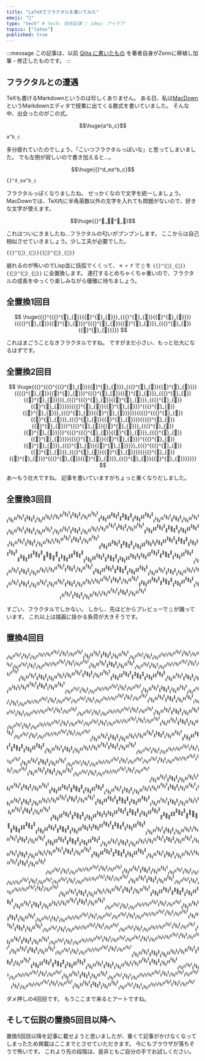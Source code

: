 ```yaml
---
title: "LaTeXでフラクタルを書いてみた"
emoji: "🍣"
type: "tech" # tech: 技術記事 / idea: アイデア
topics: ["latex"]
published: true
---
```


:::message
この記事は、以前 [Qiita に書いたもの](https://qiita.com/progfay/items/24602a95ad0c239c7a2e) を著者自身がZennに移植し加筆・修正したものです。
:::

## フラクタルとの遭遇

TeXも書けるMarkdownというのは珍しくありません。
ある日、私は[MacDown](https://macdown.uranusjr.com/) というMarkdownエディタで授業に出てくる数式を書いていました。
そんな中、出会ったのがこの式。

$$\huge{a^b_c}$$

```tex
a^b_c
```

多分疲れていたのでしょう、「こいつフラクタルっぽいな」と思ってしまいました。
でも左側が寂しいので書き加えると...。

$$\huge{{}^d_ea^b_c}$$

```tex
{}^d_ea^b_c
```

フラクタルっぽくなりましたね。
せっかくなので文字を統一しましょう。
MacDownでは、TeX内に半角英数以外の文字を入れても問題がないので、好きな文字が使えます。

$$\huge{{}^🍣_🍣🍣^🍣_🍣}$$

これはついにきましたね...フラクタルの匂いがプンプンします。
ここからは自己相似させていきましょう。少し工夫が必要でした。

```tex
{{}^{🍣}_{🍣}}{{🍣}^{🍣}_{🍣}}
```

崩れるのが怖いのでLisp並に括弧でくくって、 `⌘ + F` で `🍣` を `{{}^{🍣}_{🍣}}{{🍣}^{🍣}_{🍣}}` に全置換します。
連打するとめちゃくちゃ重いので、フラクタルの成長をゆっくり楽しみながら優雅に待ちましょう。

## 全置換1回目

$$
\huge{{{}^{{{}^{🍣}_{🍣}}{{🍣}^{🍣}_{🍣}}}_{{{}^{🍣}_{🍣}}{{🍣}^{🍣}_{🍣}}}}{{{{}^{🍣}_{🍣}}{{🍣}^{🍣}_{🍣}}}^{{{}^{🍣}_{🍣}}{{🍣}^{🍣}_{🍣}}}_{{{}^{🍣}_{🍣}}{{🍣}^{🍣}_{🍣}}}}}
$$

これはまごうことなきフラクタルですね。
ですがまだ小さい、もっと壮大になるはずです。

## 全置換2回目

$$
\huge{{{}^{{{}^{{{}^{🍣}_{🍣}}{{🍣}^{🍣}_{🍣}}}_{{{}^{🍣}_{🍣}}{{🍣}^{🍣}_{🍣}}}}{{{{}^{🍣}_{🍣}}{{🍣}^{🍣}_{🍣}}}^{{{}^{🍣}_{🍣}}{{🍣}^{🍣}_{🍣}}}_{{{}^{🍣}_{🍣}}{{🍣}^{🍣}_{🍣}}}}}_{{{}^{{{}^{🍣}_{🍣}}{{🍣}^{🍣}_{🍣}}}_{{{}^{🍣}_{🍣}}{{🍣}^{🍣}_{🍣}}}}{{{{}^{🍣}_{🍣}}{{🍣}^{🍣}_{🍣}}}^{{{}^{🍣}_{🍣}}{{🍣}^{🍣}_{🍣}}}_{{{}^{🍣}_{🍣}}{{🍣}^{🍣}_{🍣}}}}}}{{{{}^{{{}^{🍣}_{🍣}}{{🍣}^{🍣}_{🍣}}}_{{{}^{🍣}_{🍣}}{{🍣}^{🍣}_{🍣}}}}{{{{}^{🍣}_{🍣}}{{🍣}^{🍣}_{🍣}}}^{{{}^{🍣}_{🍣}}{{🍣}^{🍣}_{🍣}}}_{{{}^{🍣}_{🍣}}{{🍣}^{🍣}_{🍣}}}}}^{{{}^{{{}^{🍣}_{🍣}}{{🍣}^{🍣}_{🍣}}}_{{{}^{🍣}_{🍣}}{{🍣}^{🍣}_{🍣}}}}{{{{}^{🍣}_{🍣}}{{🍣}^{🍣}_{🍣}}}^{{{}^{🍣}_{🍣}}{{🍣}^{🍣}_{🍣}}}_{{{}^{🍣}_{🍣}}{{🍣}^{🍣}_{🍣}}}}}_{{{}^{{{}^{🍣}_{🍣}}{{🍣}^{🍣}_{🍣}}}_{{{}^{🍣}_{🍣}}{{🍣}^{🍣}_{🍣}}}}{{{{}^{🍣}_{🍣}}{{🍣}^{🍣}_{🍣}}}^{{{}^{🍣}_{🍣}}{{🍣}^{🍣}_{🍣}}}_{{{}^{🍣}_{🍣}}{{🍣}^{🍣}_{🍣}}}}}}}
$$

あ〜もう壮大ですね。
記事を書いていますがちょっと重くなりだしました。

## 全置換3回目

$$
{{}^{{{}^{{{}^{{{}^{🍣}_{🍣}}{{🍣}^{🍣}_{🍣}}}_{{{}^{🍣}_{🍣}}{{🍣}^{🍣}_{🍣}}}}{{{{}^{🍣}_{🍣}}{{🍣}^{🍣}_{🍣}}}^{{{}^{🍣}_{🍣}}{{🍣}^{🍣}_{🍣}}}_{{{}^{🍣}_{🍣}}{{🍣}^{🍣}_{🍣}}}}}_{{{}^{{{}^{🍣}_{🍣}}{{🍣}^{🍣}_{🍣}}}_{{{}^{🍣}_{🍣}}{{🍣}^{🍣}_{🍣}}}}{{{{}^{🍣}_{🍣}}{{🍣}^{🍣}_{🍣}}}^{{{}^{🍣}_{🍣}}{{🍣}^{🍣}_{🍣}}}_{{{}^{🍣}_{🍣}}{{🍣}^{🍣}_{🍣}}}}}}{{{{}^{{{}^{🍣}_{🍣}}{{🍣}^{🍣}_{🍣}}}_{{{}^{🍣}_{🍣}}{{🍣}^{🍣}_{🍣}}}}{{{{}^{🍣}_{🍣}}{{🍣}^{🍣}_{🍣}}}^{{{}^{🍣}_{🍣}}{{🍣}^{🍣}_{🍣}}}_{{{}^{🍣}_{🍣}}{{🍣}^{🍣}_{🍣}}}}}^{{{}^{{{}^{🍣}_{🍣}}{{🍣}^{🍣}_{🍣}}}_{{{}^{🍣}_{🍣}}{{🍣}^{🍣}_{🍣}}}}{{{{}^{🍣}_{🍣}}{{🍣}^{🍣}_{🍣}}}^{{{}^{🍣}_{🍣}}{{🍣}^{🍣}_{🍣}}}_{{{}^{🍣}_{🍣}}{{🍣}^{🍣}_{🍣}}}}}_{{{}^{{{}^{🍣}_{🍣}}{{🍣}^{🍣}_{🍣}}}_{{{}^{🍣}_{🍣}}{{🍣}^{🍣}_{🍣}}}}{{{{}^{🍣}_{🍣}}{{🍣}^{🍣}_{🍣}}}^{{{}^{🍣}_{🍣}}{{🍣}^{🍣}_{🍣}}}_{{{}^{🍣}_{🍣}}{{🍣}^{🍣}_{🍣}}}}}}}_{{{}^{{{}^{{{}^{🍣}_{🍣}}{{🍣}^{🍣}_{🍣}}}_{{{}^{🍣}_{🍣}}{{🍣}^{🍣}_{🍣}}}}{{{{}^{🍣}_{🍣}}{{🍣}^{🍣}_{🍣}}}^{{{}^{🍣}_{🍣}}{{🍣}^{🍣}_{🍣}}}_{{{}^{🍣}_{🍣}}{{🍣}^{🍣}_{🍣}}}}}_{{{}^{{{}^{🍣}_{🍣}}{{🍣}^{🍣}_{🍣}}}_{{{}^{🍣}_{🍣}}{{🍣}^{🍣}_{🍣}}}}{{{{}^{🍣}_{🍣}}{{🍣}^{🍣}_{🍣}}}^{{{}^{🍣}_{🍣}}{{🍣}^{🍣}_{🍣}}}_{{{}^{🍣}_{🍣}}{{🍣}^{🍣}_{🍣}}}}}}{{{{}^{{{}^{🍣}_{🍣}}{{🍣}^{🍣}_{🍣}}}_{{{}^{🍣}_{🍣}}{{🍣}^{🍣}_{🍣}}}}{{{{}^{🍣}_{🍣}}{{🍣}^{🍣}_{🍣}}}^{{{}^{🍣}_{🍣}}{{🍣}^{🍣}_{🍣}}}_{{{}^{🍣}_{🍣}}{{🍣}^{🍣}_{🍣}}}}}^{{{}^{{{}^{🍣}_{🍣}}{{🍣}^{🍣}_{🍣}}}_{{{}^{🍣}_{🍣}}{{🍣}^{🍣}_{🍣}}}}{{{{}^{🍣}_{🍣}}{{🍣}^{🍣}_{🍣}}}^{{{}^{🍣}_{🍣}}{{🍣}^{🍣}_{🍣}}}_{{{}^{🍣}_{🍣}}{{🍣}^{🍣}_{🍣}}}}}_{{{}^{{{}^{🍣}_{🍣}}{{🍣}^{🍣}_{🍣}}}_{{{}^{🍣}_{🍣}}{{🍣}^{🍣}_{🍣}}}}{{{{}^{🍣}_{🍣}}{{🍣}^{🍣}_{🍣}}}^{{{}^{🍣}_{🍣}}{{🍣}^{🍣}_{🍣}}}_{{{}^{🍣}_{🍣}}{{🍣}^{🍣}_{🍣}}}}}}}}{{{{}^{{{}^{{{}^{🍣}_{🍣}}{{🍣}^{🍣}_{🍣}}}_{{{}^{🍣}_{🍣}}{{🍣}^{🍣}_{🍣}}}}{{{{}^{🍣}_{🍣}}{{🍣}^{🍣}_{🍣}}}^{{{}^{🍣}_{🍣}}{{🍣}^{🍣}_{🍣}}}_{{{}^{🍣}_{🍣}}{{🍣}^{🍣}_{🍣}}}}}_{{{}^{{{}^{🍣}_{🍣}}{{🍣}^{🍣}_{🍣}}}_{{{}^{🍣}_{🍣}}{{🍣}^{🍣}_{🍣}}}}{{{{}^{🍣}_{🍣}}{{🍣}^{🍣}_{🍣}}}^{{{}^{🍣}_{🍣}}{{🍣}^{🍣}_{🍣}}}_{{{}^{🍣}_{🍣}}{{🍣}^{🍣}_{🍣}}}}}}{{{{}^{{{}^{🍣}_{🍣}}{{🍣}^{🍣}_{🍣}}}_{{{}^{🍣}_{🍣}}{{🍣}^{🍣}_{🍣}}}}{{{{}^{🍣}_{🍣}}{{🍣}^{🍣}_{🍣}}}^{{{}^{🍣}_{🍣}}{{🍣}^{🍣}_{🍣}}}_{{{}^{🍣}_{🍣}}{{🍣}^{🍣}_{🍣}}}}}^{{{}^{{{}^{🍣}_{🍣}}{{🍣}^{🍣}_{🍣}}}_{{{}^{🍣}_{🍣}}{{🍣}^{🍣}_{🍣}}}}{{{{}^{🍣}_{🍣}}{{🍣}^{🍣}_{🍣}}}^{{{}^{🍣}_{🍣}}{{🍣}^{🍣}_{🍣}}}_{{{}^{🍣}_{🍣}}{{🍣}^{🍣}_{🍣}}}}}_{{{}^{{{}^{🍣}_{🍣}}{{🍣}^{🍣}_{🍣}}}_{{{}^{🍣}_{🍣}}{{🍣}^{🍣}_{🍣}}}}{{{{}^{🍣}_{🍣}}{{🍣}^{🍣}_{🍣}}}^{{{}^{🍣}_{🍣}}{{🍣}^{🍣}_{🍣}}}_{{{}^{🍣}_{🍣}}{{🍣}^{🍣}_{🍣}}}}}}}^{{{}^{{{}^{{{}^{🍣}_{🍣}}{{🍣}^{🍣}_{🍣}}}_{{{}^{🍣}_{🍣}}{{🍣}^{🍣}_{🍣}}}}{{{{}^{🍣}_{🍣}}{{🍣}^{🍣}_{🍣}}}^{{{}^{🍣}_{🍣}}{{🍣}^{🍣}_{🍣}}}_{{{}^{🍣}_{🍣}}{{🍣}^{🍣}_{🍣}}}}}_{{{}^{{{}^{🍣}_{🍣}}{{🍣}^{🍣}_{🍣}}}_{{{}^{🍣}_{🍣}}{{🍣}^{🍣}_{🍣}}}}{{{{}^{🍣}_{🍣}}{{🍣}^{🍣}_{🍣}}}^{{{}^{🍣}_{🍣}}{{🍣}^{🍣}_{🍣}}}_{{{}^{🍣}_{🍣}}{{🍣}^{🍣}_{🍣}}}}}}{{{{}^{{{}^{🍣}_{🍣}}{{🍣}^{🍣}_{🍣}}}_{{{}^{🍣}_{🍣}}{{🍣}^{🍣}_{🍣}}}}{{{{}^{🍣}_{🍣}}{{🍣}^{🍣}_{🍣}}}^{{{}^{🍣}_{🍣}}{{🍣}^{🍣}_{🍣}}}_{{{}^{🍣}_{🍣}}{{🍣}^{🍣}_{🍣}}}}}^{{{}^{{{}^{🍣}_{🍣}}{{🍣}^{🍣}_{🍣}}}_{{{}^{🍣}_{🍣}}{{🍣}^{🍣}_{🍣}}}}{{{{}^{🍣}_{🍣}}{{🍣}^{🍣}_{🍣}}}^{{{}^{🍣}_{🍣}}{{🍣}^{🍣}_{🍣}}}_{{{}^{🍣}_{🍣}}{{🍣}^{🍣}_{🍣}}}}}_{{{}^{{{}^{🍣}_{🍣}}{{🍣}^{🍣}_{🍣}}}_{{{}^{🍣}_{🍣}}{{🍣}^{🍣}_{🍣}}}}{{{{}^{🍣}_{🍣}}{{🍣}^{🍣}_{🍣}}}^{{{}^{🍣}_{🍣}}{{🍣}^{🍣}_{🍣}}}_{{{}^{🍣}_{🍣}}{{🍣}^{🍣}_{🍣}}}}}}}_{{{}^{{{}^{{{}^{🍣}_{🍣}}{{🍣}^{🍣}_{🍣}}}_{{{}^{🍣}_{🍣}}{{🍣}^{🍣}_{🍣}}}}{{{{}^{🍣}_{🍣}}{{🍣}^{🍣}_{🍣}}}^{{{}^{🍣}_{🍣}}{{🍣}^{🍣}_{🍣}}}_{{{}^{🍣}_{🍣}}{{🍣}^{🍣}_{🍣}}}}}_{{{}^{{{}^{🍣}_{🍣}}{{🍣}^{🍣}_{🍣}}}_{{{}^{🍣}_{🍣}}{{🍣}^{🍣}_{🍣}}}}{{{{}^{🍣}_{🍣}}{{🍣}^{🍣}_{🍣}}}^{{{}^{🍣}_{🍣}}{{🍣}^{🍣}_{🍣}}}_{{{}^{🍣}_{🍣}}{{🍣}^{🍣}_{🍣}}}}}}{{{{}^{{{}^{🍣}_{🍣}}{{🍣}^{🍣}_{🍣}}}_{{{}^{🍣}_{🍣}}{{🍣}^{🍣}_{🍣}}}}{{{{}^{🍣}_{🍣}}{{🍣}^{🍣}_{🍣}}}^{{{}^{🍣}_{🍣}}{{🍣}^{🍣}_{🍣}}}_{{{}^{🍣}_{🍣}}{{🍣}^{🍣}_{🍣}}}}}^{{{}^{{{}^{🍣}_{🍣}}{{🍣}^{🍣}_{🍣}}}_{{{}^{🍣}_{🍣}}{{🍣}^{🍣}_{🍣}}}}{{{{}^{🍣}_{🍣}}{{🍣}^{🍣}_{🍣}}}^{{{}^{🍣}_{🍣}}{{🍣}^{🍣}_{🍣}}}_{{{}^{🍣}_{🍣}}{{🍣}^{🍣}_{🍣}}}}}_{{{}^{{{}^{🍣}_{🍣}}{{🍣}^{🍣}_{🍣}}}_{{{}^{🍣}_{🍣}}{{🍣}^{🍣}_{🍣}}}}{{{{}^{🍣}_{🍣}}{{🍣}^{🍣}_{🍣}}}^{{{}^{🍣}_{🍣}}{{🍣}^{🍣}_{🍣}}}_{{{}^{🍣}_{🍣}}{{🍣}^{🍣}_{🍣}}}}}}}}
$$

すごい、フラクタルでしかない。
しかし、先ほどからプレビューで `🍣` が踊っています。
これ以上は描画に掛かる負荷が大きそうです。

## 置換4回目

$$
{{}^{{{}^{{{}^{{{}^{{{}^{🍣}_{🍣}}{{🍣}^{🍣}_{🍣}}}_{{{}^{🍣}_{🍣}}{{🍣}^{🍣}_{🍣}}}}{{{{}^{🍣}_{🍣}}{{🍣}^{🍣}_{🍣}}}^{{{}^{🍣}_{🍣}}{{🍣}^{🍣}_{🍣}}}_{{{}^{🍣}_{🍣}}{{🍣}^{🍣}_{🍣}}}}}_{{{}^{{{}^{🍣}_{🍣}}{{🍣}^{🍣}_{🍣}}}_{{{}^{🍣}_{🍣}}{{🍣}^{🍣}_{🍣}}}}{{{{}^{🍣}_{🍣}}{{🍣}^{🍣}_{🍣}}}^{{{}^{🍣}_{🍣}}{{🍣}^{🍣}_{🍣}}}_{{{}^{🍣}_{🍣}}{{🍣}^{🍣}_{🍣}}}}}}{{{{}^{{{}^{🍣}_{🍣}}{{🍣}^{🍣}_{🍣}}}_{{{}^{🍣}_{🍣}}{{🍣}^{🍣}_{🍣}}}}{{{{}^{🍣}_{🍣}}{{🍣}^{🍣}_{🍣}}}^{{{}^{🍣}_{🍣}}{{🍣}^{🍣}_{🍣}}}_{{{}^{🍣}_{🍣}}{{🍣}^{🍣}_{🍣}}}}}^{{{}^{{{}^{🍣}_{🍣}}{{🍣}^{🍣}_{🍣}}}_{{{}^{🍣}_{🍣}}{{🍣}^{🍣}_{🍣}}}}{{{{}^{🍣}_{🍣}}{{🍣}^{🍣}_{🍣}}}^{{{}^{🍣}_{🍣}}{{🍣}^{🍣}_{🍣}}}_{{{}^{🍣}_{🍣}}{{🍣}^{🍣}_{🍣}}}}}_{{{}^{{{}^{🍣}_{🍣}}{{🍣}^{🍣}_{🍣}}}_{{{}^{🍣}_{🍣}}{{🍣}^{🍣}_{🍣}}}}{{{{}^{🍣}_{🍣}}{{🍣}^{🍣}_{🍣}}}^{{{}^{🍣}_{🍣}}{{🍣}^{🍣}_{🍣}}}_{{{}^{🍣}_{🍣}}{{🍣}^{🍣}_{🍣}}}}}}}_{{{}^{{{}^{{{}^{🍣}_{🍣}}{{🍣}^{🍣}_{🍣}}}_{{{}^{🍣}_{🍣}}{{🍣}^{🍣}_{🍣}}}}{{{{}^{🍣}_{🍣}}{{🍣}^{🍣}_{🍣}}}^{{{}^{🍣}_{🍣}}{{🍣}^{🍣}_{🍣}}}_{{{}^{🍣}_{🍣}}{{🍣}^{🍣}_{🍣}}}}}_{{{}^{{{}^{🍣}_{🍣}}{{🍣}^{🍣}_{🍣}}}_{{{}^{🍣}_{🍣}}{{🍣}^{🍣}_{🍣}}}}{{{{}^{🍣}_{🍣}}{{🍣}^{🍣}_{🍣}}}^{{{}^{🍣}_{🍣}}{{🍣}^{🍣}_{🍣}}}_{{{}^{🍣}_{🍣}}{{🍣}^{🍣}_{🍣}}}}}}{{{{}^{{{}^{🍣}_{🍣}}{{🍣}^{🍣}_{🍣}}}_{{{}^{🍣}_{🍣}}{{🍣}^{🍣}_{🍣}}}}{{{{}^{🍣}_{🍣}}{{🍣}^{🍣}_{🍣}}}^{{{}^{🍣}_{🍣}}{{🍣}^{🍣}_{🍣}}}_{{{}^{🍣}_{🍣}}{{🍣}^{🍣}_{🍣}}}}}^{{{}^{{{}^{🍣}_{🍣}}{{🍣}^{🍣}_{🍣}}}_{{{}^{🍣}_{🍣}}{{🍣}^{🍣}_{🍣}}}}{{{{}^{🍣}_{🍣}}{{🍣}^{🍣}_{🍣}}}^{{{}^{🍣}_{🍣}}{{🍣}^{🍣}_{🍣}}}_{{{}^{🍣}_{🍣}}{{🍣}^{🍣}_{🍣}}}}}_{{{}^{{{}^{🍣}_{🍣}}{{🍣}^{🍣}_{🍣}}}_{{{}^{🍣}_{🍣}}{{🍣}^{🍣}_{🍣}}}}{{{{}^{🍣}_{🍣}}{{🍣}^{🍣}_{🍣}}}^{{{}^{🍣}_{🍣}}{{🍣}^{🍣}_{🍣}}}_{{{}^{🍣}_{🍣}}{{🍣}^{🍣}_{🍣}}}}}}}}{{{{}^{{{}^{{{}^{🍣}_{🍣}}{{🍣}^{🍣}_{🍣}}}_{{{}^{🍣}_{🍣}}{{🍣}^{🍣}_{🍣}}}}{{{{}^{🍣}_{🍣}}{{🍣}^{🍣}_{🍣}}}^{{{}^{🍣}_{🍣}}{{🍣}^{🍣}_{🍣}}}_{{{}^{🍣}_{🍣}}{{🍣}^{🍣}_{🍣}}}}}_{{{}^{{{}^{🍣}_{🍣}}{{🍣}^{🍣}_{🍣}}}_{{{}^{🍣}_{🍣}}{{🍣}^{🍣}_{🍣}}}}{{{{}^{🍣}_{🍣}}{{🍣}^{🍣}_{🍣}}}^{{{}^{🍣}_{🍣}}{{🍣}^{🍣}_{🍣}}}_{{{}^{🍣}_{🍣}}{{🍣}^{🍣}_{🍣}}}}}}{{{{}^{{{}^{🍣}_{🍣}}{{🍣}^{🍣}_{🍣}}}_{{{}^{🍣}_{🍣}}{{🍣}^{🍣}_{🍣}}}}{{{{}^{🍣}_{🍣}}{{🍣}^{🍣}_{🍣}}}^{{{}^{🍣}_{🍣}}{{🍣}^{🍣}_{🍣}}}_{{{}^{🍣}_{🍣}}{{🍣}^{🍣}_{🍣}}}}}^{{{}^{{{}^{🍣}_{🍣}}{{🍣}^{🍣}_{🍣}}}_{{{}^{🍣}_{🍣}}{{🍣}^{🍣}_{🍣}}}}{{{{}^{🍣}_{🍣}}{{🍣}^{🍣}_{🍣}}}^{{{}^{🍣}_{🍣}}{{🍣}^{🍣}_{🍣}}}_{{{}^{🍣}_{🍣}}{{🍣}^{🍣}_{🍣}}}}}_{{{}^{{{}^{🍣}_{🍣}}{{🍣}^{🍣}_{🍣}}}_{{{}^{🍣}_{🍣}}{{🍣}^{🍣}_{🍣}}}}{{{{}^{🍣}_{🍣}}{{🍣}^{🍣}_{🍣}}}^{{{}^{🍣}_{🍣}}{{🍣}^{🍣}_{🍣}}}_{{{}^{🍣}_{🍣}}{{🍣}^{🍣}_{🍣}}}}}}}^{{{}^{{{}^{{{}^{🍣}_{🍣}}{{🍣}^{🍣}_{🍣}}}_{{{}^{🍣}_{🍣}}{{🍣}^{🍣}_{🍣}}}}{{{{}^{🍣}_{🍣}}{{🍣}^{🍣}_{🍣}}}^{{{}^{🍣}_{🍣}}{{🍣}^{🍣}_{🍣}}}_{{{}^{🍣}_{🍣}}{{🍣}^{🍣}_{🍣}}}}}_{{{}^{{{}^{🍣}_{🍣}}{{🍣}^{🍣}_{🍣}}}_{{{}^{🍣}_{🍣}}{{🍣}^{🍣}_{🍣}}}}{{{{}^{🍣}_{🍣}}{{🍣}^{🍣}_{🍣}}}^{{{}^{🍣}_{🍣}}{{🍣}^{🍣}_{🍣}}}_{{{}^{🍣}_{🍣}}{{🍣}^{🍣}_{🍣}}}}}}{{{{}^{{{}^{🍣}_{🍣}}{{🍣}^{🍣}_{🍣}}}_{{{}^{🍣}_{🍣}}{{🍣}^{🍣}_{🍣}}}}{{{{}^{🍣}_{🍣}}{{🍣}^{🍣}_{🍣}}}^{{{}^{🍣}_{🍣}}{{🍣}^{🍣}_{🍣}}}_{{{}^{🍣}_{🍣}}{{🍣}^{🍣}_{🍣}}}}}^{{{}^{{{}^{🍣}_{🍣}}{{🍣}^{🍣}_{🍣}}}_{{{}^{🍣}_{🍣}}{{🍣}^{🍣}_{🍣}}}}{{{{}^{🍣}_{🍣}}{{🍣}^{🍣}_{🍣}}}^{{{}^{🍣}_{🍣}}{{🍣}^{🍣}_{🍣}}}_{{{}^{🍣}_{🍣}}{{🍣}^{🍣}_{🍣}}}}}_{{{}^{{{}^{🍣}_{🍣}}{{🍣}^{🍣}_{🍣}}}_{{{}^{🍣}_{🍣}}{{🍣}^{🍣}_{🍣}}}}{{{{}^{🍣}_{🍣}}{{🍣}^{🍣}_{🍣}}}^{{{}^{🍣}_{🍣}}{{🍣}^{🍣}_{🍣}}}_{{{}^{🍣}_{🍣}}{{🍣}^{🍣}_{🍣}}}}}}}_{{{}^{{{}^{{{}^{🍣}_{🍣}}{{🍣}^{🍣}_{🍣}}}_{{{}^{🍣}_{🍣}}{{🍣}^{🍣}_{🍣}}}}{{{{}^{🍣}_{🍣}}{{🍣}^{🍣}_{🍣}}}^{{{}^{🍣}_{🍣}}{{🍣}^{🍣}_{🍣}}}_{{{}^{🍣}_{🍣}}{{🍣}^{🍣}_{🍣}}}}}_{{{}^{{{}^{🍣}_{🍣}}{{🍣}^{🍣}_{🍣}}}_{{{}^{🍣}_{🍣}}{{🍣}^{🍣}_{🍣}}}}{{{{}^{🍣}_{🍣}}{{🍣}^{🍣}_{🍣}}}^{{{}^{🍣}_{🍣}}{{🍣}^{🍣}_{🍣}}}_{{{}^{🍣}_{🍣}}{{🍣}^{🍣}_{🍣}}}}}}{{{{}^{{{}^{🍣}_{🍣}}{{🍣}^{🍣}_{🍣}}}_{{{}^{🍣}_{🍣}}{{🍣}^{🍣}_{🍣}}}}{{{{}^{🍣}_{🍣}}{{🍣}^{🍣}_{🍣}}}^{{{}^{🍣}_{🍣}}{{🍣}^{🍣}_{🍣}}}_{{{}^{🍣}_{🍣}}{{🍣}^{🍣}_{🍣}}}}}^{{{}^{{{}^{🍣}_{🍣}}{{🍣}^{🍣}_{🍣}}}_{{{}^{🍣}_{🍣}}{{🍣}^{🍣}_{🍣}}}}{{{{}^{🍣}_{🍣}}{{🍣}^{🍣}_{🍣}}}^{{{}^{🍣}_{🍣}}{{🍣}^{🍣}_{🍣}}}_{{{}^{🍣}_{🍣}}{{🍣}^{🍣}_{🍣}}}}}_{{{}^{{{}^{🍣}_{🍣}}{{🍣}^{🍣}_{🍣}}}_{{{}^{🍣}_{🍣}}{{🍣}^{🍣}_{🍣}}}}{{{{}^{🍣}_{🍣}}{{🍣}^{🍣}_{🍣}}}^{{{}^{🍣}_{🍣}}{{🍣}^{🍣}_{🍣}}}_{{{}^{🍣}_{🍣}}{{🍣}^{🍣}_{🍣}}}}}}}}}_{{{}^{{{}^{{{}^{{{}^{🍣}_{🍣}}{{🍣}^{🍣}_{🍣}}}_{{{}^{🍣}_{🍣}}{{🍣}^{🍣}_{🍣}}}}{{{{}^{🍣}_{🍣}}{{🍣}^{🍣}_{🍣}}}^{{{}^{🍣}_{🍣}}{{🍣}^{🍣}_{🍣}}}_{{{}^{🍣}_{🍣}}{{🍣}^{🍣}_{🍣}}}}}_{{{}^{{{}^{🍣}_{🍣}}{{🍣}^{🍣}_{🍣}}}_{{{}^{🍣}_{🍣}}{{🍣}^{🍣}_{🍣}}}}{{{{}^{🍣}_{🍣}}{{🍣}^{🍣}_{🍣}}}^{{{}^{🍣}_{🍣}}{{🍣}^{🍣}_{🍣}}}_{{{}^{🍣}_{🍣}}{{🍣}^{🍣}_{🍣}}}}}}{{{{}^{{{}^{🍣}_{🍣}}{{🍣}^{🍣}_{🍣}}}_{{{}^{🍣}_{🍣}}{{🍣}^{🍣}_{🍣}}}}{{{{}^{🍣}_{🍣}}{{🍣}^{🍣}_{🍣}}}^{{{}^{🍣}_{🍣}}{{🍣}^{🍣}_{🍣}}}_{{{}^{🍣}_{🍣}}{{🍣}^{🍣}_{🍣}}}}}^{{{}^{{{}^{🍣}_{🍣}}{{🍣}^{🍣}_{🍣}}}_{{{}^{🍣}_{🍣}}{{🍣}^{🍣}_{🍣}}}}{{{{}^{🍣}_{🍣}}{{🍣}^{🍣}_{🍣}}}^{{{}^{🍣}_{🍣}}{{🍣}^{🍣}_{🍣}}}_{{{}^{🍣}_{🍣}}{{🍣}^{🍣}_{🍣}}}}}_{{{}^{{{}^{🍣}_{🍣}}{{🍣}^{🍣}_{🍣}}}_{{{}^{🍣}_{🍣}}{{🍣}^{🍣}_{🍣}}}}{{{{}^{🍣}_{🍣}}{{🍣}^{🍣}_{🍣}}}^{{{}^{🍣}_{🍣}}{{🍣}^{🍣}_{🍣}}}_{{{}^{🍣}_{🍣}}{{🍣}^{🍣}_{🍣}}}}}}}_{{{}^{{{}^{{{}^{🍣}_{🍣}}{{🍣}^{🍣}_{🍣}}}_{{{}^{🍣}_{🍣}}{{🍣}^{🍣}_{🍣}}}}{{{{}^{🍣}_{🍣}}{{🍣}^{🍣}_{🍣}}}^{{{}^{🍣}_{🍣}}{{🍣}^{🍣}_{🍣}}}_{{{}^{🍣}_{🍣}}{{🍣}^{🍣}_{🍣}}}}}_{{{}^{{{}^{🍣}_{🍣}}{{🍣}^{🍣}_{🍣}}}_{{{}^{🍣}_{🍣}}{{🍣}^{🍣}_{🍣}}}}{{{{}^{🍣}_{🍣}}{{🍣}^{🍣}_{🍣}}}^{{{}^{🍣}_{🍣}}{{🍣}^{🍣}_{🍣}}}_{{{}^{🍣}_{🍣}}{{🍣}^{🍣}_{🍣}}}}}}{{{{}^{{{}^{🍣}_{🍣}}{{🍣}^{🍣}_{🍣}}}_{{{}^{🍣}_{🍣}}{{🍣}^{🍣}_{🍣}}}}{{{{}^{🍣}_{🍣}}{{🍣}^{🍣}_{🍣}}}^{{{}^{🍣}_{🍣}}{{🍣}^{🍣}_{🍣}}}_{{{}^{🍣}_{🍣}}{{🍣}^{🍣}_{🍣}}}}}^{{{}^{{{}^{🍣}_{🍣}}{{🍣}^{🍣}_{🍣}}}_{{{}^{🍣}_{🍣}}{{🍣}^{🍣}_{🍣}}}}{{{{}^{🍣}_{🍣}}{{🍣}^{🍣}_{🍣}}}^{{{}^{🍣}_{🍣}}{{🍣}^{🍣}_{🍣}}}_{{{}^{🍣}_{🍣}}{{🍣}^{🍣}_{🍣}}}}}_{{{}^{{{}^{🍣}_{🍣}}{{🍣}^{🍣}_{🍣}}}_{{{}^{🍣}_{🍣}}{{🍣}^{🍣}_{🍣}}}}{{{{}^{🍣}_{🍣}}{{🍣}^{🍣}_{🍣}}}^{{{}^{🍣}_{🍣}}{{🍣}^{🍣}_{🍣}}}_{{{}^{🍣}_{🍣}}{{🍣}^{🍣}_{🍣}}}}}}}}{{{{}^{{{}^{{{}^{🍣}_{🍣}}{{🍣}^{🍣}_{🍣}}}_{{{}^{🍣}_{🍣}}{{🍣}^{🍣}_{🍣}}}}{{{{}^{🍣}_{🍣}}{{🍣}^{🍣}_{🍣}}}^{{{}^{🍣}_{🍣}}{{🍣}^{🍣}_{🍣}}}_{{{}^{🍣}_{🍣}}{{🍣}^{🍣}_{🍣}}}}}_{{{}^{{{}^{🍣}_{🍣}}{{🍣}^{🍣}_{🍣}}}_{{{}^{🍣}_{🍣}}{{🍣}^{🍣}_{🍣}}}}{{{{}^{🍣}_{🍣}}{{🍣}^{🍣}_{🍣}}}^{{{}^{🍣}_{🍣}}{{🍣}^{🍣}_{🍣}}}_{{{}^{🍣}_{🍣}}{{🍣}^{🍣}_{🍣}}}}}}{{{{}^{{{}^{🍣}_{🍣}}{{🍣}^{🍣}_{🍣}}}_{{{}^{🍣}_{🍣}}{{🍣}^{🍣}_{🍣}}}}{{{{}^{🍣}_{🍣}}{{🍣}^{🍣}_{🍣}}}^{{{}^{🍣}_{🍣}}{{🍣}^{🍣}_{🍣}}}_{{{}^{🍣}_{🍣}}{{🍣}^{🍣}_{🍣}}}}}^{{{}^{{{}^{🍣}_{🍣}}{{🍣}^{🍣}_{🍣}}}_{{{}^{🍣}_{🍣}}{{🍣}^{🍣}_{🍣}}}}{{{{}^{🍣}_{🍣}}{{🍣}^{🍣}_{🍣}}}^{{{}^{🍣}_{🍣}}{{🍣}^{🍣}_{🍣}}}_{{{}^{🍣}_{🍣}}{{🍣}^{🍣}_{🍣}}}}}_{{{}^{{{}^{🍣}_{🍣}}{{🍣}^{🍣}_{🍣}}}_{{{}^{🍣}_{🍣}}{{🍣}^{🍣}_{🍣}}}}{{{{}^{🍣}_{🍣}}{{🍣}^{🍣}_{🍣}}}^{{{}^{🍣}_{🍣}}{{🍣}^{🍣}_{🍣}}}_{{{}^{🍣}_{🍣}}{{🍣}^{🍣}_{🍣}}}}}}}^{{{}^{{{}^{{{}^{🍣}_{🍣}}{{🍣}^{🍣}_{🍣}}}_{{{}^{🍣}_{🍣}}{{🍣}^{🍣}_{🍣}}}}{{{{}^{🍣}_{🍣}}{{🍣}^{🍣}_{🍣}}}^{{{}^{🍣}_{🍣}}{{🍣}^{🍣}_{🍣}}}_{{{}^{🍣}_{🍣}}{{🍣}^{🍣}_{🍣}}}}}_{{{}^{{{}^{🍣}_{🍣}}{{🍣}^{🍣}_{🍣}}}_{{{}^{🍣}_{🍣}}{{🍣}^{🍣}_{🍣}}}}{{{{}^{🍣}_{🍣}}{{🍣}^{🍣}_{🍣}}}^{{{}^{🍣}_{🍣}}{{🍣}^{🍣}_{🍣}}}_{{{}^{🍣}_{🍣}}{{🍣}^{🍣}_{🍣}}}}}}{{{{}^{{{}^{🍣}_{🍣}}{{🍣}^{🍣}_{🍣}}}_{{{}^{🍣}_{🍣}}{{🍣}^{🍣}_{🍣}}}}{{{{}^{🍣}_{🍣}}{{🍣}^{🍣}_{🍣}}}^{{{}^{🍣}_{🍣}}{{🍣}^{🍣}_{🍣}}}_{{{}^{🍣}_{🍣}}{{🍣}^{🍣}_{🍣}}}}}^{{{}^{{{}^{🍣}_{🍣}}{{🍣}^{🍣}_{🍣}}}_{{{}^{🍣}_{🍣}}{{🍣}^{🍣}_{🍣}}}}{{{{}^{🍣}_{🍣}}{{🍣}^{🍣}_{🍣}}}^{{{}^{🍣}_{🍣}}{{🍣}^{🍣}_{🍣}}}_{{{}^{🍣}_{🍣}}{{🍣}^{🍣}_{🍣}}}}}_{{{}^{{{}^{🍣}_{🍣}}{{🍣}^{🍣}_{🍣}}}_{{{}^{🍣}_{🍣}}{{🍣}^{🍣}_{🍣}}}}{{{{}^{🍣}_{🍣}}{{🍣}^{🍣}_{🍣}}}^{{{}^{🍣}_{🍣}}{{🍣}^{🍣}_{🍣}}}_{{{}^{🍣}_{🍣}}{{🍣}^{🍣}_{🍣}}}}}}}_{{{}^{{{}^{{{}^{🍣}_{🍣}}{{🍣}^{🍣}_{🍣}}}_{{{}^{🍣}_{🍣}}{{🍣}^{🍣}_{🍣}}}}{{{{}^{🍣}_{🍣}}{{🍣}^{🍣}_{🍣}}}^{{{}^{🍣}_{🍣}}{{🍣}^{🍣}_{🍣}}}_{{{}^{🍣}_{🍣}}{{🍣}^{🍣}_{🍣}}}}}_{{{}^{{{}^{🍣}_{🍣}}{{🍣}^{🍣}_{🍣}}}_{{{}^{🍣}_{🍣}}{{🍣}^{🍣}_{🍣}}}}{{{{}^{🍣}_{🍣}}{{🍣}^{🍣}_{🍣}}}^{{{}^{🍣}_{🍣}}{{🍣}^{🍣}_{🍣}}}_{{{}^{🍣}_{🍣}}{{🍣}^{🍣}_{🍣}}}}}}{{{{}^{{{}^{🍣}_{🍣}}{{🍣}^{🍣}_{🍣}}}_{{{}^{🍣}_{🍣}}{{🍣}^{🍣}_{🍣}}}}{{{{}^{🍣}_{🍣}}{{🍣}^{🍣}_{🍣}}}^{{{}^{🍣}_{🍣}}{{🍣}^{🍣}_{🍣}}}_{{{}^{🍣}_{🍣}}{{🍣}^{🍣}_{🍣}}}}}^{{{}^{{{}^{🍣}_{🍣}}{{🍣}^{🍣}_{🍣}}}_{{{}^{🍣}_{🍣}}{{🍣}^{🍣}_{🍣}}}}{{{{}^{🍣}_{🍣}}{{🍣}^{🍣}_{🍣}}}^{{{}^{🍣}_{🍣}}{{🍣}^{🍣}_{🍣}}}_{{{}^{🍣}_{🍣}}{{🍣}^{🍣}_{🍣}}}}}_{{{}^{{{}^{🍣}_{🍣}}{{🍣}^{🍣}_{🍣}}}_{{{}^{🍣}_{🍣}}{{🍣}^{🍣}_{🍣}}}}{{{{}^{🍣}_{🍣}}{{🍣}^{🍣}_{🍣}}}^{{{}^{🍣}_{🍣}}{{🍣}^{🍣}_{🍣}}}_{{{}^{🍣}_{🍣}}{{🍣}^{🍣}_{🍣}}}}}}}}}}{{{{}^{{{}^{{{}^{{{}^{🍣}_{🍣}}{{🍣}^{🍣}_{🍣}}}_{{{}^{🍣}_{🍣}}{{🍣}^{🍣}_{🍣}}}}{{{{}^{🍣}_{🍣}}{{🍣}^{🍣}_{🍣}}}^{{{}^{🍣}_{🍣}}{{🍣}^{🍣}_{🍣}}}_{{{}^{🍣}_{🍣}}{{🍣}^{🍣}_{🍣}}}}}_{{{}^{{{}^{🍣}_{🍣}}{{🍣}^{🍣}_{🍣}}}_{{{}^{🍣}_{🍣}}{{🍣}^{🍣}_{🍣}}}}{{{{}^{🍣}_{🍣}}{{🍣}^{🍣}_{🍣}}}^{{{}^{🍣}_{🍣}}{{🍣}^{🍣}_{🍣}}}_{{{}^{🍣}_{🍣}}{{🍣}^{🍣}_{🍣}}}}}}{{{{}^{{{}^{🍣}_{🍣}}{{🍣}^{🍣}_{🍣}}}_{{{}^{🍣}_{🍣}}{{🍣}^{🍣}_{🍣}}}}{{{{}^{🍣}_{🍣}}{{🍣}^{🍣}_{🍣}}}^{{{}^{🍣}_{🍣}}{{🍣}^{🍣}_{🍣}}}_{{{}^{🍣}_{🍣}}{{🍣}^{🍣}_{🍣}}}}}^{{{}^{{{}^{🍣}_{🍣}}{{🍣}^{🍣}_{🍣}}}_{{{}^{🍣}_{🍣}}{{🍣}^{🍣}_{🍣}}}}{{{{}^{🍣}_{🍣}}{{🍣}^{🍣}_{🍣}}}^{{{}^{🍣}_{🍣}}{{🍣}^{🍣}_{🍣}}}_{{{}^{🍣}_{🍣}}{{🍣}^{🍣}_{🍣}}}}}_{{{}^{{{}^{🍣}_{🍣}}{{🍣}^{🍣}_{🍣}}}_{{{}^{🍣}_{🍣}}{{🍣}^{🍣}_{🍣}}}}{{{{}^{🍣}_{🍣}}{{🍣}^{🍣}_{🍣}}}^{{{}^{🍣}_{🍣}}{{🍣}^{🍣}_{🍣}}}_{{{}^{🍣}_{🍣}}{{🍣}^{🍣}_{🍣}}}}}}}_{{{}^{{{}^{{{}^{🍣}_{🍣}}{{🍣}^{🍣}_{🍣}}}_{{{}^{🍣}_{🍣}}{{🍣}^{🍣}_{🍣}}}}{{{{}^{🍣}_{🍣}}{{🍣}^{🍣}_{🍣}}}^{{{}^{🍣}_{🍣}}{{🍣}^{🍣}_{🍣}}}_{{{}^{🍣}_{🍣}}{{🍣}^{🍣}_{🍣}}}}}_{{{}^{{{}^{🍣}_{🍣}}{{🍣}^{🍣}_{🍣}}}_{{{}^{🍣}_{🍣}}{{🍣}^{🍣}_{🍣}}}}{{{{}^{🍣}_{🍣}}{{🍣}^{🍣}_{🍣}}}^{{{}^{🍣}_{🍣}}{{🍣}^{🍣}_{🍣}}}_{{{}^{🍣}_{🍣}}{{🍣}^{🍣}_{🍣}}}}}}{{{{}^{{{}^{🍣}_{🍣}}{{🍣}^{🍣}_{🍣}}}_{{{}^{🍣}_{🍣}}{{🍣}^{🍣}_{🍣}}}}{{{{}^{🍣}_{🍣}}{{🍣}^{🍣}_{🍣}}}^{{{}^{🍣}_{🍣}}{{🍣}^{🍣}_{🍣}}}_{{{}^{🍣}_{🍣}}{{🍣}^{🍣}_{🍣}}}}}^{{{}^{{{}^{🍣}_{🍣}}{{🍣}^{🍣}_{🍣}}}_{{{}^{🍣}_{🍣}}{{🍣}^{🍣}_{🍣}}}}{{{{}^{🍣}_{🍣}}{{🍣}^{🍣}_{🍣}}}^{{{}^{🍣}_{🍣}}{{🍣}^{🍣}_{🍣}}}_{{{}^{🍣}_{🍣}}{{🍣}^{🍣}_{🍣}}}}}_{{{}^{{{}^{🍣}_{🍣}}{{🍣}^{🍣}_{🍣}}}_{{{}^{🍣}_{🍣}}{{🍣}^{🍣}_{🍣}}}}{{{{}^{🍣}_{🍣}}{{🍣}^{🍣}_{🍣}}}^{{{}^{🍣}_{🍣}}{{🍣}^{🍣}_{🍣}}}_{{{}^{🍣}_{🍣}}{{🍣}^{🍣}_{🍣}}}}}}}}{{{{}^{{{}^{{{}^{🍣}_{🍣}}{{🍣}^{🍣}_{🍣}}}_{{{}^{🍣}_{🍣}}{{🍣}^{🍣}_{🍣}}}}{{{{}^{🍣}_{🍣}}{{🍣}^{🍣}_{🍣}}}^{{{}^{🍣}_{🍣}}{{🍣}^{🍣}_{🍣}}}_{{{}^{🍣}_{🍣}}{{🍣}^{🍣}_{🍣}}}}}_{{{}^{{{}^{🍣}_{🍣}}{{🍣}^{🍣}_{🍣}}}_{{{}^{🍣}_{🍣}}{{🍣}^{🍣}_{🍣}}}}{{{{}^{🍣}_{🍣}}{{🍣}^{🍣}_{🍣}}}^{{{}^{🍣}_{🍣}}{{🍣}^{🍣}_{🍣}}}_{{{}^{🍣}_{🍣}}{{🍣}^{🍣}_{🍣}}}}}}{{{{}^{{{}^{🍣}_{🍣}}{{🍣}^{🍣}_{🍣}}}_{{{}^{🍣}_{🍣}}{{🍣}^{🍣}_{🍣}}}}{{{{}^{🍣}_{🍣}}{{🍣}^{🍣}_{🍣}}}^{{{}^{🍣}_{🍣}}{{🍣}^{🍣}_{🍣}}}_{{{}^{🍣}_{🍣}}{{🍣}^{🍣}_{🍣}}}}}^{{{}^{{{}^{🍣}_{🍣}}{{🍣}^{🍣}_{🍣}}}_{{{}^{🍣}_{🍣}}{{🍣}^{🍣}_{🍣}}}}{{{{}^{🍣}_{🍣}}{{🍣}^{🍣}_{🍣}}}^{{{}^{🍣}_{🍣}}{{🍣}^{🍣}_{🍣}}}_{{{}^{🍣}_{🍣}}{{🍣}^{🍣}_{🍣}}}}}_{{{}^{{{}^{🍣}_{🍣}}{{🍣}^{🍣}_{🍣}}}_{{{}^{🍣}_{🍣}}{{🍣}^{🍣}_{🍣}}}}{{{{}^{🍣}_{🍣}}{{🍣}^{🍣}_{🍣}}}^{{{}^{🍣}_{🍣}}{{🍣}^{🍣}_{🍣}}}_{{{}^{🍣}_{🍣}}{{🍣}^{🍣}_{🍣}}}}}}}^{{{}^{{{}^{{{}^{🍣}_{🍣}}{{🍣}^{🍣}_{🍣}}}_{{{}^{🍣}_{🍣}}{{🍣}^{🍣}_{🍣}}}}{{{{}^{🍣}_{🍣}}{{🍣}^{🍣}_{🍣}}}^{{{}^{🍣}_{🍣}}{{🍣}^{🍣}_{🍣}}}_{{{}^{🍣}_{🍣}}{{🍣}^{🍣}_{🍣}}}}}_{{{}^{{{}^{🍣}_{🍣}}{{🍣}^{🍣}_{🍣}}}_{{{}^{🍣}_{🍣}}{{🍣}^{🍣}_{🍣}}}}{{{{}^{🍣}_{🍣}}{{🍣}^{🍣}_{🍣}}}^{{{}^{🍣}_{🍣}}{{🍣}^{🍣}_{🍣}}}_{{{}^{🍣}_{🍣}}{{🍣}^{🍣}_{🍣}}}}}}{{{{}^{{{}^{🍣}_{🍣}}{{🍣}^{🍣}_{🍣}}}_{{{}^{🍣}_{🍣}}{{🍣}^{🍣}_{🍣}}}}{{{{}^{🍣}_{🍣}}{{🍣}^{🍣}_{🍣}}}^{{{}^{🍣}_{🍣}}{{🍣}^{🍣}_{🍣}}}_{{{}^{🍣}_{🍣}}{{🍣}^{🍣}_{🍣}}}}}^{{{}^{{{}^{🍣}_{🍣}}{{🍣}^{🍣}_{🍣}}}_{{{}^{🍣}_{🍣}}{{🍣}^{🍣}_{🍣}}}}{{{{}^{🍣}_{🍣}}{{🍣}^{🍣}_{🍣}}}^{{{}^{🍣}_{🍣}}{{🍣}^{🍣}_{🍣}}}_{{{}^{🍣}_{🍣}}{{🍣}^{🍣}_{🍣}}}}}_{{{}^{{{}^{🍣}_{🍣}}{{🍣}^{🍣}_{🍣}}}_{{{}^{🍣}_{🍣}}{{🍣}^{🍣}_{🍣}}}}{{{{}^{🍣}_{🍣}}{{🍣}^{🍣}_{🍣}}}^{{{}^{🍣}_{🍣}}{{🍣}^{🍣}_{🍣}}}_{{{}^{🍣}_{🍣}}{{🍣}^{🍣}_{🍣}}}}}}}_{{{}^{{{}^{{{}^{🍣}_{🍣}}{{🍣}^{🍣}_{🍣}}}_{{{}^{🍣}_{🍣}}{{🍣}^{🍣}_{🍣}}}}{{{{}^{🍣}_{🍣}}{{🍣}^{🍣}_{🍣}}}^{{{}^{🍣}_{🍣}}{{🍣}^{🍣}_{🍣}}}_{{{}^{🍣}_{🍣}}{{🍣}^{🍣}_{🍣}}}}}_{{{}^{{{}^{🍣}_{🍣}}{{🍣}^{🍣}_{🍣}}}_{{{}^{🍣}_{🍣}}{{🍣}^{🍣}_{🍣}}}}{{{{}^{🍣}_{🍣}}{{🍣}^{🍣}_{🍣}}}^{{{}^{🍣}_{🍣}}{{🍣}^{🍣}_{🍣}}}_{{{}^{🍣}_{🍣}}{{🍣}^{🍣}_{🍣}}}}}}{{{{}^{{{}^{🍣}_{🍣}}{{🍣}^{🍣}_{🍣}}}_{{{}^{🍣}_{🍣}}{{🍣}^{🍣}_{🍣}}}}{{{{}^{🍣}_{🍣}}{{🍣}^{🍣}_{🍣}}}^{{{}^{🍣}_{🍣}}{{🍣}^{🍣}_{🍣}}}_{{{}^{🍣}_{🍣}}{{🍣}^{🍣}_{🍣}}}}}^{{{}^{{{}^{🍣}_{🍣}}{{🍣}^{🍣}_{🍣}}}_{{{}^{🍣}_{🍣}}{{🍣}^{🍣}_{🍣}}}}{{{{}^{🍣}_{🍣}}{{🍣}^{🍣}_{🍣}}}^{{{}^{🍣}_{🍣}}{{🍣}^{🍣}_{🍣}}}_{{{}^{🍣}_{🍣}}{{🍣}^{🍣}_{🍣}}}}}_{{{}^{{{}^{🍣}_{🍣}}{{🍣}^{🍣}_{🍣}}}_{{{}^{🍣}_{🍣}}{{🍣}^{🍣}_{🍣}}}}{{{{}^{🍣}_{🍣}}{{🍣}^{🍣}_{🍣}}}^{{{}^{🍣}_{🍣}}{{🍣}^{🍣}_{🍣}}}_{{{}^{🍣}_{🍣}}{{🍣}^{🍣}_{🍣}}}}}}}}}^{{{}^{{{}^{{{}^{{{}^{🍣}_{🍣}}{{🍣}^{🍣}_{🍣}}}_{{{}^{🍣}_{🍣}}{{🍣}^{🍣}_{🍣}}}}{{{{}^{🍣}_{🍣}}{{🍣}^{🍣}_{🍣}}}^{{{}^{🍣}_{🍣}}{{🍣}^{🍣}_{🍣}}}_{{{}^{🍣}_{🍣}}{{🍣}^{🍣}_{🍣}}}}}_{{{}^{{{}^{🍣}_{🍣}}{{🍣}^{🍣}_{🍣}}}_{{{}^{🍣}_{🍣}}{{🍣}^{🍣}_{🍣}}}}{{{{}^{🍣}_{🍣}}{{🍣}^{🍣}_{🍣}}}^{{{}^{🍣}_{🍣}}{{🍣}^{🍣}_{🍣}}}_{{{}^{🍣}_{🍣}}{{🍣}^{🍣}_{🍣}}}}}}{{{{}^{{{}^{🍣}_{🍣}}{{🍣}^{🍣}_{🍣}}}_{{{}^{🍣}_{🍣}}{{🍣}^{🍣}_{🍣}}}}{{{{}^{🍣}_{🍣}}{{🍣}^{🍣}_{🍣}}}^{{{}^{🍣}_{🍣}}{{🍣}^{🍣}_{🍣}}}_{{{}^{🍣}_{🍣}}{{🍣}^{🍣}_{🍣}}}}}^{{{}^{{{}^{🍣}_{🍣}}{{🍣}^{🍣}_{🍣}}}_{{{}^{🍣}_{🍣}}{{🍣}^{🍣}_{🍣}}}}{{{{}^{🍣}_{🍣}}{{🍣}^{🍣}_{🍣}}}^{{{}^{🍣}_{🍣}}{{🍣}^{🍣}_{🍣}}}_{{{}^{🍣}_{🍣}}{{🍣}^{🍣}_{🍣}}}}}_{{{}^{{{}^{🍣}_{🍣}}{{🍣}^{🍣}_{🍣}}}_{{{}^{🍣}_{🍣}}{{🍣}^{🍣}_{🍣}}}}{{{{}^{🍣}_{🍣}}{{🍣}^{🍣}_{🍣}}}^{{{}^{🍣}_{🍣}}{{🍣}^{🍣}_{🍣}}}_{{{}^{🍣}_{🍣}}{{🍣}^{🍣}_{🍣}}}}}}}_{{{}^{{{}^{{{}^{🍣}_{🍣}}{{🍣}^{🍣}_{🍣}}}_{{{}^{🍣}_{🍣}}{{🍣}^{🍣}_{🍣}}}}{{{{}^{🍣}_{🍣}}{{🍣}^{🍣}_{🍣}}}^{{{}^{🍣}_{🍣}}{{🍣}^{🍣}_{🍣}}}_{{{}^{🍣}_{🍣}}{{🍣}^{🍣}_{🍣}}}}}_{{{}^{{{}^{🍣}_{🍣}}{{🍣}^{🍣}_{🍣}}}_{{{}^{🍣}_{🍣}}{{🍣}^{🍣}_{🍣}}}}{{{{}^{🍣}_{🍣}}{{🍣}^{🍣}_{🍣}}}^{{{}^{🍣}_{🍣}}{{🍣}^{🍣}_{🍣}}}_{{{}^{🍣}_{🍣}}{{🍣}^{🍣}_{🍣}}}}}}{{{{}^{{{}^{🍣}_{🍣}}{{🍣}^{🍣}_{🍣}}}_{{{}^{🍣}_{🍣}}{{🍣}^{🍣}_{🍣}}}}{{{{}^{🍣}_{🍣}}{{🍣}^{🍣}_{🍣}}}^{{{}^{🍣}_{🍣}}{{🍣}^{🍣}_{🍣}}}_{{{}^{🍣}_{🍣}}{{🍣}^{🍣}_{🍣}}}}}^{{{}^{{{}^{🍣}_{🍣}}{{🍣}^{🍣}_{🍣}}}_{{{}^{🍣}_{🍣}}{{🍣}^{🍣}_{🍣}}}}{{{{}^{🍣}_{🍣}}{{🍣}^{🍣}_{🍣}}}^{{{}^{🍣}_{🍣}}{{🍣}^{🍣}_{🍣}}}_{{{}^{🍣}_{🍣}}{{🍣}^{🍣}_{🍣}}}}}_{{{}^{{{}^{🍣}_{🍣}}{{🍣}^{🍣}_{🍣}}}_{{{}^{🍣}_{🍣}}{{🍣}^{🍣}_{🍣}}}}{{{{}^{🍣}_{🍣}}{{🍣}^{🍣}_{🍣}}}^{{{}^{🍣}_{🍣}}{{🍣}^{🍣}_{🍣}}}_{{{}^{🍣}_{🍣}}{{🍣}^{🍣}_{🍣}}}}}}}}{{{{}^{{{}^{{{}^{🍣}_{🍣}}{{🍣}^{🍣}_{🍣}}}_{{{}^{🍣}_{🍣}}{{🍣}^{🍣}_{🍣}}}}{{{{}^{🍣}_{🍣}}{{🍣}^{🍣}_{🍣}}}^{{{}^{🍣}_{🍣}}{{🍣}^{🍣}_{🍣}}}_{{{}^{🍣}_{🍣}}{{🍣}^{🍣}_{🍣}}}}}_{{{}^{{{}^{🍣}_{🍣}}{{🍣}^{🍣}_{🍣}}}_{{{}^{🍣}_{🍣}}{{🍣}^{🍣}_{🍣}}}}{{{{}^{🍣}_{🍣}}{{🍣}^{🍣}_{🍣}}}^{{{}^{🍣}_{🍣}}{{🍣}^{🍣}_{🍣}}}_{{{}^{🍣}_{🍣}}{{🍣}^{🍣}_{🍣}}}}}}{{{{}^{{{}^{🍣}_{🍣}}{{🍣}^{🍣}_{🍣}}}_{{{}^{🍣}_{🍣}}{{🍣}^{🍣}_{🍣}}}}{{{{}^{🍣}_{🍣}}{{🍣}^{🍣}_{🍣}}}^{{{}^{🍣}_{🍣}}{{🍣}^{🍣}_{🍣}}}_{{{}^{🍣}_{🍣}}{{🍣}^{🍣}_{🍣}}}}}^{{{}^{{{}^{🍣}_{🍣}}{{🍣}^{🍣}_{🍣}}}_{{{}^{🍣}_{🍣}}{{🍣}^{🍣}_{🍣}}}}{{{{}^{🍣}_{🍣}}{{🍣}^{🍣}_{🍣}}}^{{{}^{🍣}_{🍣}}{{🍣}^{🍣}_{🍣}}}_{{{}^{🍣}_{🍣}}{{🍣}^{🍣}_{🍣}}}}}_{{{}^{{{}^{🍣}_{🍣}}{{🍣}^{🍣}_{🍣}}}_{{{}^{🍣}_{🍣}}{{🍣}^{🍣}_{🍣}}}}{{{{}^{🍣}_{🍣}}{{🍣}^{🍣}_{🍣}}}^{{{}^{🍣}_{🍣}}{{🍣}^{🍣}_{🍣}}}_{{{}^{🍣}_{🍣}}{{🍣}^{🍣}_{🍣}}}}}}}^{{{}^{{{}^{{{}^{🍣}_{🍣}}{{🍣}^{🍣}_{🍣}}}_{{{}^{🍣}_{🍣}}{{🍣}^{🍣}_{🍣}}}}{{{{}^{🍣}_{🍣}}{{🍣}^{🍣}_{🍣}}}^{{{}^{🍣}_{🍣}}{{🍣}^{🍣}_{🍣}}}_{{{}^{🍣}_{🍣}}{{🍣}^{🍣}_{🍣}}}}}_{{{}^{{{}^{🍣}_{🍣}}{{🍣}^{🍣}_{🍣}}}_{{{}^{🍣}_{🍣}}{{🍣}^{🍣}_{🍣}}}}{{{{}^{🍣}_{🍣}}{{🍣}^{🍣}_{🍣}}}^{{{}^{🍣}_{🍣}}{{🍣}^{🍣}_{🍣}}}_{{{}^{🍣}_{🍣}}{{🍣}^{🍣}_{🍣}}}}}}{{{{}^{{{}^{🍣}_{🍣}}{{🍣}^{🍣}_{🍣}}}_{{{}^{🍣}_{🍣}}{{🍣}^{🍣}_{🍣}}}}{{{{}^{🍣}_{🍣}}{{🍣}^{🍣}_{🍣}}}^{{{}^{🍣}_{🍣}}{{🍣}^{🍣}_{🍣}}}_{{{}^{🍣}_{🍣}}{{🍣}^{🍣}_{🍣}}}}}^{{{}^{{{}^{🍣}_{🍣}}{{🍣}^{🍣}_{🍣}}}_{{{}^{🍣}_{🍣}}{{🍣}^{🍣}_{🍣}}}}{{{{}^{🍣}_{🍣}}{{🍣}^{🍣}_{🍣}}}^{{{}^{🍣}_{🍣}}{{🍣}^{🍣}_{🍣}}}_{{{}^{🍣}_{🍣}}{{🍣}^{🍣}_{🍣}}}}}_{{{}^{{{}^{🍣}_{🍣}}{{🍣}^{🍣}_{🍣}}}_{{{}^{🍣}_{🍣}}{{🍣}^{🍣}_{🍣}}}}{{{{}^{🍣}_{🍣}}{{🍣}^{🍣}_{🍣}}}^{{{}^{🍣}_{🍣}}{{🍣}^{🍣}_{🍣}}}_{{{}^{🍣}_{🍣}}{{🍣}^{🍣}_{🍣}}}}}}}_{{{}^{{{}^{{{}^{🍣}_{🍣}}{{🍣}^{🍣}_{🍣}}}_{{{}^{🍣}_{🍣}}{{🍣}^{🍣}_{🍣}}}}{{{{}^{🍣}_{🍣}}{{🍣}^{🍣}_{🍣}}}^{{{}^{🍣}_{🍣}}{{🍣}^{🍣}_{🍣}}}_{{{}^{🍣}_{🍣}}{{🍣}^{🍣}_{🍣}}}}}_{{{}^{{{}^{🍣}_{🍣}}{{🍣}^{🍣}_{🍣}}}_{{{}^{🍣}_{🍣}}{{🍣}^{🍣}_{🍣}}}}{{{{}^{🍣}_{🍣}}{{🍣}^{🍣}_{🍣}}}^{{{}^{🍣}_{🍣}}{{🍣}^{🍣}_{🍣}}}_{{{}^{🍣}_{🍣}}{{🍣}^{🍣}_{🍣}}}}}}{{{{}^{{{}^{🍣}_{🍣}}{{🍣}^{🍣}_{🍣}}}_{{{}^{🍣}_{🍣}}{{🍣}^{🍣}_{🍣}}}}{{{{}^{🍣}_{🍣}}{{🍣}^{🍣}_{🍣}}}^{{{}^{🍣}_{🍣}}{{🍣}^{🍣}_{🍣}}}_{{{}^{🍣}_{🍣}}{{🍣}^{🍣}_{🍣}}}}}^{{{}^{{{}^{🍣}_{🍣}}{{🍣}^{🍣}_{🍣}}}_{{{}^{🍣}_{🍣}}{{🍣}^{🍣}_{🍣}}}}{{{{}^{🍣}_{🍣}}{{🍣}^{🍣}_{🍣}}}^{{{}^{🍣}_{🍣}}{{🍣}^{🍣}_{🍣}}}_{{{}^{🍣}_{🍣}}{{🍣}^{🍣}_{🍣}}}}}_{{{}^{{{}^{🍣}_{🍣}}{{🍣}^{🍣}_{🍣}}}_{{{}^{🍣}_{🍣}}{{🍣}^{🍣}_{🍣}}}}{{{{}^{🍣}_{🍣}}{{🍣}^{🍣}_{🍣}}}^{{{}^{🍣}_{🍣}}{{🍣}^{🍣}_{🍣}}}_{{{}^{🍣}_{🍣}}{{🍣}^{🍣}_{🍣}}}}}}}}}_{{{}^{{{}^{{{}^{{{}^{🍣}_{🍣}}{{🍣}^{🍣}_{🍣}}}_{{{}^{🍣}_{🍣}}{{🍣}^{🍣}_{🍣}}}}{{{{}^{🍣}_{🍣}}{{🍣}^{🍣}_{🍣}}}^{{{}^{🍣}_{🍣}}{{🍣}^{🍣}_{🍣}}}_{{{}^{🍣}_{🍣}}{{🍣}^{🍣}_{🍣}}}}}_{{{}^{{{}^{🍣}_{🍣}}{{🍣}^{🍣}_{🍣}}}_{{{}^{🍣}_{🍣}}{{🍣}^{🍣}_{🍣}}}}{{{{}^{🍣}_{🍣}}{{🍣}^{🍣}_{🍣}}}^{{{}^{🍣}_{🍣}}{{🍣}^{🍣}_{🍣}}}_{{{}^{🍣}_{🍣}}{{🍣}^{🍣}_{🍣}}}}}}{{{{}^{{{}^{🍣}_{🍣}}{{🍣}^{🍣}_{🍣}}}_{{{}^{🍣}_{🍣}}{{🍣}^{🍣}_{🍣}}}}{{{{}^{🍣}_{🍣}}{{🍣}^{🍣}_{🍣}}}^{{{}^{🍣}_{🍣}}{{🍣}^{🍣}_{🍣}}}_{{{}^{🍣}_{🍣}}{{🍣}^{🍣}_{🍣}}}}}^{{{}^{{{}^{🍣}_{🍣}}{{🍣}^{🍣}_{🍣}}}_{{{}^{🍣}_{🍣}}{{🍣}^{🍣}_{🍣}}}}{{{{}^{🍣}_{🍣}}{{🍣}^{🍣}_{🍣}}}^{{{}^{🍣}_{🍣}}{{🍣}^{🍣}_{🍣}}}_{{{}^{🍣}_{🍣}}{{🍣}^{🍣}_{🍣}}}}}_{{{}^{{{}^{🍣}_{🍣}}{{🍣}^{🍣}_{🍣}}}_{{{}^{🍣}_{🍣}}{{🍣}^{🍣}_{🍣}}}}{{{{}^{🍣}_{🍣}}{{🍣}^{🍣}_{🍣}}}^{{{}^{🍣}_{🍣}}{{🍣}^{🍣}_{🍣}}}_{{{}^{🍣}_{🍣}}{{🍣}^{🍣}_{🍣}}}}}}}_{{{}^{{{}^{{{}^{🍣}_{🍣}}{{🍣}^{🍣}_{🍣}}}_{{{}^{🍣}_{🍣}}{{🍣}^{🍣}_{🍣}}}}{{{{}^{🍣}_{🍣}}{{🍣}^{🍣}_{🍣}}}^{{{}^{🍣}_{🍣}}{{🍣}^{🍣}_{🍣}}}_{{{}^{🍣}_{🍣}}{{🍣}^{🍣}_{🍣}}}}}_{{{}^{{{}^{🍣}_{🍣}}{{🍣}^{🍣}_{🍣}}}_{{{}^{🍣}_{🍣}}{{🍣}^{🍣}_{🍣}}}}{{{{}^{🍣}_{🍣}}{{🍣}^{🍣}_{🍣}}}^{{{}^{🍣}_{🍣}}{{🍣}^{🍣}_{🍣}}}_{{{}^{🍣}_{🍣}}{{🍣}^{🍣}_{🍣}}}}}}{{{{}^{{{}^{🍣}_{🍣}}{{🍣}^{🍣}_{🍣}}}_{{{}^{🍣}_{🍣}}{{🍣}^{🍣}_{🍣}}}}{{{{}^{🍣}_{🍣}}{{🍣}^{🍣}_{🍣}}}^{{{}^{🍣}_{🍣}}{{🍣}^{🍣}_{🍣}}}_{{{}^{🍣}_{🍣}}{{🍣}^{🍣}_{🍣}}}}}^{{{}^{{{}^{🍣}_{🍣}}{{🍣}^{🍣}_{🍣}}}_{{{}^{🍣}_{🍣}}{{🍣}^{🍣}_{🍣}}}}{{{{}^{🍣}_{🍣}}{{🍣}^{🍣}_{🍣}}}^{{{}^{🍣}_{🍣}}{{🍣}^{🍣}_{🍣}}}_{{{}^{🍣}_{🍣}}{{🍣}^{🍣}_{🍣}}}}}_{{{}^{{{}^{🍣}_{🍣}}{{🍣}^{🍣}_{🍣}}}_{{{}^{🍣}_{🍣}}{{🍣}^{🍣}_{🍣}}}}{{{{}^{🍣}_{🍣}}{{🍣}^{🍣}_{🍣}}}^{{{}^{🍣}_{🍣}}{{🍣}^{🍣}_{🍣}}}_{{{}^{🍣}_{🍣}}{{🍣}^{🍣}_{🍣}}}}}}}}{{{{}^{{{}^{{{}^{🍣}_{🍣}}{{🍣}^{🍣}_{🍣}}}_{{{}^{🍣}_{🍣}}{{🍣}^{🍣}_{🍣}}}}{{{{}^{🍣}_{🍣}}{{🍣}^{🍣}_{🍣}}}^{{{}^{🍣}_{🍣}}{{🍣}^{🍣}_{🍣}}}_{{{}^{🍣}_{🍣}}{{🍣}^{🍣}_{🍣}}}}}_{{{}^{{{}^{🍣}_{🍣}}{{🍣}^{🍣}_{🍣}}}_{{{}^{🍣}_{🍣}}{{🍣}^{🍣}_{🍣}}}}{{{{}^{🍣}_{🍣}}{{🍣}^{🍣}_{🍣}}}^{{{}^{🍣}_{🍣}}{{🍣}^{🍣}_{🍣}}}_{{{}^{🍣}_{🍣}}{{🍣}^{🍣}_{🍣}}}}}}{{{{}^{{{}^{🍣}_{🍣}}{{🍣}^{🍣}_{🍣}}}_{{{}^{🍣}_{🍣}}{{🍣}^{🍣}_{🍣}}}}{{{{}^{🍣}_{🍣}}{{🍣}^{🍣}_{🍣}}}^{{{}^{🍣}_{🍣}}{{🍣}^{🍣}_{🍣}}}_{{{}^{🍣}_{🍣}}{{🍣}^{🍣}_{🍣}}}}}^{{{}^{{{}^{🍣}_{🍣}}{{🍣}^{🍣}_{🍣}}}_{{{}^{🍣}_{🍣}}{{🍣}^{🍣}_{🍣}}}}{{{{}^{🍣}_{🍣}}{{🍣}^{🍣}_{🍣}}}^{{{}^{🍣}_{🍣}}{{🍣}^{🍣}_{🍣}}}_{{{}^{🍣}_{🍣}}{{🍣}^{🍣}_{🍣}}}}}_{{{}^{{{}^{🍣}_{🍣}}{{🍣}^{🍣}_{🍣}}}_{{{}^{🍣}_{🍣}}{{🍣}^{🍣}_{🍣}}}}{{{{}^{🍣}_{🍣}}{{🍣}^{🍣}_{🍣}}}^{{{}^{🍣}_{🍣}}{{🍣}^{🍣}_{🍣}}}_{{{}^{🍣}_{🍣}}{{🍣}^{🍣}_{🍣}}}}}}}^{{{}^{{{}^{{{}^{🍣}_{🍣}}{{🍣}^{🍣}_{🍣}}}_{{{}^{🍣}_{🍣}}{{🍣}^{🍣}_{🍣}}}}{{{{}^{🍣}_{🍣}}{{🍣}^{🍣}_{🍣}}}^{{{}^{🍣}_{🍣}}{{🍣}^{🍣}_{🍣}}}_{{{}^{🍣}_{🍣}}{{🍣}^{🍣}_{🍣}}}}}_{{{}^{{{}^{🍣}_{🍣}}{{🍣}^{🍣}_{🍣}}}_{{{}^{🍣}_{🍣}}{{🍣}^{🍣}_{🍣}}}}{{{{}^{🍣}_{🍣}}{{🍣}^{🍣}_{🍣}}}^{{{}^{🍣}_{🍣}}{{🍣}^{🍣}_{🍣}}}_{{{}^{🍣}_{🍣}}{{🍣}^{🍣}_{🍣}}}}}}{{{{}^{{{}^{🍣}_{🍣}}{{🍣}^{🍣}_{🍣}}}_{{{}^{🍣}_{🍣}}{{🍣}^{🍣}_{🍣}}}}{{{{}^{🍣}_{🍣}}{{🍣}^{🍣}_{🍣}}}^{{{}^{🍣}_{🍣}}{{🍣}^{🍣}_{🍣}}}_{{{}^{🍣}_{🍣}}{{🍣}^{🍣}_{🍣}}}}}^{{{}^{{{}^{🍣}_{🍣}}{{🍣}^{🍣}_{🍣}}}_{{{}^{🍣}_{🍣}}{{🍣}^{🍣}_{🍣}}}}{{{{}^{🍣}_{🍣}}{{🍣}^{🍣}_{🍣}}}^{{{}^{🍣}_{🍣}}{{🍣}^{🍣}_{🍣}}}_{{{}^{🍣}_{🍣}}{{🍣}^{🍣}_{🍣}}}}}_{{{}^{{{}^{🍣}_{🍣}}{{🍣}^{🍣}_{🍣}}}_{{{}^{🍣}_{🍣}}{{🍣}^{🍣}_{🍣}}}}{{{{}^{🍣}_{🍣}}{{🍣}^{🍣}_{🍣}}}^{{{}^{🍣}_{🍣}}{{🍣}^{🍣}_{🍣}}}_{{{}^{🍣}_{🍣}}{{🍣}^{🍣}_{🍣}}}}}}}_{{{}^{{{}^{{{}^{🍣}_{🍣}}{{🍣}^{🍣}_{🍣}}}_{{{}^{🍣}_{🍣}}{{🍣}^{🍣}_{🍣}}}}{{{{}^{🍣}_{🍣}}{{🍣}^{🍣}_{🍣}}}^{{{}^{🍣}_{🍣}}{{🍣}^{🍣}_{🍣}}}_{{{}^{🍣}_{🍣}}{{🍣}^{🍣}_{🍣}}}}}_{{{}^{{{}^{🍣}_{🍣}}{{🍣}^{🍣}_{🍣}}}_{{{}^{🍣}_{🍣}}{{🍣}^{🍣}_{🍣}}}}{{{{}^{🍣}_{🍣}}{{🍣}^{🍣}_{🍣}}}^{{{}^{🍣}_{🍣}}{{🍣}^{🍣}_{🍣}}}_{{{}^{🍣}_{🍣}}{{🍣}^{🍣}_{🍣}}}}}}{{{{}^{{{}^{🍣}_{🍣}}{{🍣}^{🍣}_{🍣}}}_{{{}^{🍣}_{🍣}}{{🍣}^{🍣}_{🍣}}}}{{{{}^{🍣}_{🍣}}{{🍣}^{🍣}_{🍣}}}^{{{}^{🍣}_{🍣}}{{🍣}^{🍣}_{🍣}}}_{{{}^{🍣}_{🍣}}{{🍣}^{🍣}_{🍣}}}}}^{{{}^{{{}^{🍣}_{🍣}}{{🍣}^{🍣}_{🍣}}}_{{{}^{🍣}_{🍣}}{{🍣}^{🍣}_{🍣}}}}{{{{}^{🍣}_{🍣}}{{🍣}^{🍣}_{🍣}}}^{{{}^{🍣}_{🍣}}{{🍣}^{🍣}_{🍣}}}_{{{}^{🍣}_{🍣}}{{🍣}^{🍣}_{🍣}}}}}_{{{}^{{{}^{🍣}_{🍣}}{{🍣}^{🍣}_{🍣}}}_{{{}^{🍣}_{🍣}}{{🍣}^{🍣}_{🍣}}}}{{{{}^{🍣}_{🍣}}{{🍣}^{🍣}_{🍣}}}^{{{}^{🍣}_{🍣}}{{🍣}^{🍣}_{🍣}}}_{{{}^{🍣}_{🍣}}{{🍣}^{🍣}_{🍣}}}}}}}}}}
$$

ダメ押しの4回目です。
もうここまで来るとアートですね。

## そして伝説の置換5回目以降へ

置換5回目以降を記事に載せようと思いましたが、重くて記事がかけなくなってしまったため掲載はここまでとさせていただきます。
今にもブラウザが落ちそうで怖いです。
これより先の段階は、是非ともご自分の手でお試しください。
